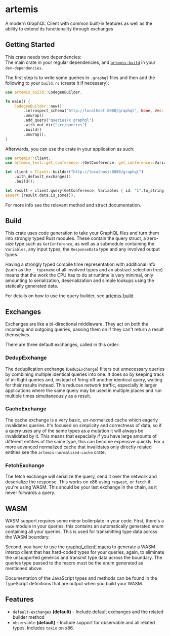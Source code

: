 # artemis

A modern GraphQL Client with common built-in features
as well as the ability to extend its functionality through exchanges

## Getting Started

This crate needs two dependencies:  
The main crate in your regular dependencies, and [`artemis-build`](https://crates.io/crates/artemis-build) in your
`dev-dependencies`.

The first step is to write some queries in `.graphql` files and then add the following to your
`build.rs` (create it if necessary):

```rust
use artemis_build::CodegenBuilder;

fn main() {
    CodegenBuilder::new()
        .introspect_schema("http://localhost:8080/graphql", None, Vec::new())
        .unwrap()
        .add_query("queries/x.graphql")
        .with_out_dir("src/queries")
        .build()
        .unwrap();
}
```

Afterwards, you can use the crate in your application as such:

```rust
use artemis::Client;
use artemis_test::get_conference::{GetConference, get_conference::Variables};

let client = Client::builder("http://localhost:8080/graphql")
    .with_default_exchanges()
    .build();

let result = client.query(GetConference, Variables { id: "1".to_string() }).await.unwrap();
assert!(result.data.is_some());
```

For more info see the relevant method and struct documentation.

## Build

This crate uses code generation to take your GraphQL files and turn them into
strongly typed Rust modules. These contain the query struct, a zero-size type
such as `GetConference`, as well as a submodule containing the `Variables`,
any input types, the `ResponseData` type and any involved output types.

Having a strongly typed compile time representation with additional info
(such as the `__typename` of all involved types and an abstract selection tree)
means that the work the CPU has to do at runtime is very minimal,
only amounting to serialization, deserialization and simple lookups using
the statically generated data.

For details on how to use the query builder, see [artemis-build](../artemis_build/index.html)

## Exchanges

Exchanges are like a bi-directional middleware.
They act on both the incoming and outgoing queries,
passing them on if they can't return a result themselves.

There are three default exchanges, called in this order:

### DedupExchange

The deduplication exchange (`DedupExchange`) filters out unnecessary queries
by combining multiple identical queries into one. It does so by keeping track
of in-flight queries and, instead of firing off another identical query,
waiting for their results instead. This reduces network traffic,
especially in larger applications where the same query may be used in multiple
places and run multiple times simultaneously as a result.

### CacheExchange

The cache exchange is a very basic, un-normalized cache which eagerly invalidates queries.
It's focused on simplicity and correctness of data, so if a query uses any of the same types
as a mutation it will always be invalidated by it. This means that especially if you
have large amounts of different entities of the same type, this can become expensive quickly.
For a more advanced normalized cache that invalidates only directly related entities
see the `artemis-normalized-cache` crate.

### FetchExchange

The fetch exchange will serialize the query, send it over the network and deserialize the response.
This works on x86 using `reqwest`, or `fetch` if you're using WASM.
This should be your last exchange in the chain, as it never forwards a query.

## WASM

WASM support requires some minor boilerplate in your code.
First, there's a `wasm` module in your queries. this contains an automatically generated enum
containing all your queries. This is used for transmitting type data across the WASM
boundary.

Second, you have to use the [graphql_client! macro](../artemis_codegen_proc_macro/macro.wasm_client!.html)
to generate a WASM interop client that has hard-coded types for your queries, again, to
eliminate the unsupported generics and transmit type data across the boundary.
The queries type passed to the macro must be the enum generated as mentioned above.

Documentation of the JavaScript types and methods can be found in the TypeScript
definitions that are output when you build your WASM.

## Features

* `default-exchanges` **(default)** - Include default exchanges and the related builder method
* `observable` **(default)** - Include support for observable and all related types. Includes
`tokio` on x86.
